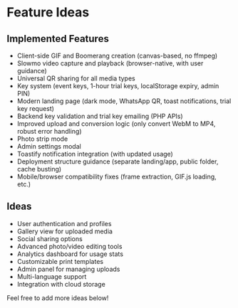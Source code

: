 # Feature Ideas

## Implemented Features
- Client-side GIF and Boomerang creation (canvas-based, no ffmpeg)
- Slowmo video capture and playback (browser-native, with user guidance)
- Universal QR sharing for all media types
- Key system (event keys, 1-hour trial keys, localStorage expiry, admin PIN)
- Modern landing page (dark mode, WhatsApp QR, toast notifications, trial key request)
- Backend key validation and trial key emailing (PHP APIs)
- Improved upload and conversion logic (only convert WebM to MP4, robust error handling)
- Photo strip mode
- Admin settings modal
- Toastify notification integration (with updated usage)
- Deployment structure guidance (separate landing/app, public folder, cache busting)
- Mobile/browser compatibility fixes (frame extraction, GIF.js loading, etc.)

## Ideas
- User authentication and profiles
- Gallery view for uploaded media
- Social sharing options
- Advanced photo/video editing tools
- Analytics dashboard for usage stats
- Customizable print templates
- Admin panel for managing uploads
- Multi-language support
- Integration with cloud storage

Feel free to add more ideas below! 